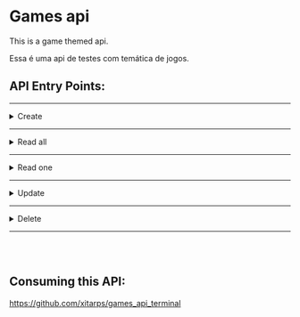 # Games api

This is a game themed api.

Essa é uma api de testes com temática de jogos.


## API Entry Points:
<hr>

<details>
  <summary>
   Create
  </summary>

[![Generic badge](https://img.shields.io/badge/Request-POST-gree.svg)]('#')

```
https://x-games-api.herokuapp.com/api/v1/games/
```

[![Ask Me Anything !](https://img.shields.io/badge/Body/json-1abc9c.svg)](https://GitHub.com/Naereen/ama)

```json
{
    "game": {
        "name": "Bf5",
        "genre": "fps"
    }
}
```

[![Ask Me Anything !](https://img.shields.io/badge/Response-ok-1abc9c.svg)](https://GitHub.com/Naereen/ama)
```json
{
    "id": 7,
    "name": "Bf5",
    "genre": "fps",
    "created_at": "2021-08-26T02:08:45.920Z",
    "updated_at": "2021-08-26T02:08:45.920Z"
}
```
</details>
<hr>

<details>
  <summary>
    Read all
  </summary>


[![Generic badge](https://img.shields.io/badge/Request-GET-blue.svg)](https://shields.io/)

```
https://x-games-api.herokuapp.com/api/v1/games
```

[![Ask Me Anything !](https://img.shields.io/badge/Response-ok-1abc9c.svg)](https://GitHub.com/Naereen/ama)



```json
{
    "data": {
        "games": [
            {
                "id": 4,
                "name": "portal",
                "genre": "puzzle",
                "created_at": "2021-08-26T00:49:21.296Z",
                "updated_at": "2021-08-26T00:49:21.296Z"
            },
            {
                "id": 6,
                "name": "Cs1.6",
                "genre": "fps",
                "created_at": "2021-08-26T00:51:19.409Z",
                "updated_at": "2021-08-26T00:51:19.409Z"
            }
        ]
    }
}
```
</details>
<hr>



<details>
  <summary>
   Read one
  </summary>

[![Generic badge](https://img.shields.io/badge/Request-GET-blue.svg)](https://shields.io/)

```
https://x-games-api.herokuapp.com/api/v1/games/:id
```

[![Ask Me Anything !](https://img.shields.io/badge/Response-ok-1abc9c.svg)](https://GitHub.com/Naereen/ama)



```json
{
    "id": 4,
    "name": "portal",
    "genre": "puzzle",
    "created_at": "2021-08-26T00:49:21.296Z",
    "updated_at": "2021-08-26T00:49:21.296Z"
}
```

</details>

<hr>

<details>
  <summary>
    Update
  </summary>

[![Generic badge](https://img.shields.io/badge/Request-PATCH-yellow.svg)](https://shields.io/)

```
https://x-games-api.herokuapp.com/api/v1/games/:id
```

[![Ask Me Anything !](https://img.shields.io/badge/Body/json-1abc9c.svg)](https://GitHub.com/Naereen/ama)

```json
{
    "game": {
        "name": "nome jogo alterado",
        "genre": "genero do jogo alterado"
    }
}
```

[![Ask Me Anything !](https://img.shields.io/badge/Response-ok-1abc9c.svg)](https://GitHub.com/Naereen/ama)
```json
{
    "name": "nome jogo alterado",
    "genre": "genero do jogo alterado",
    "id": 8,
    "created_at": "2021-08-26T02:19:21.181Z",
    "updated_at": "2021-08-26T02:19:40.302Z"
}
```
</details>
<hr>


<details>
  <summary>
    Delete
  </summary>


[![Generic badge](https://img.shields.io/badge/Request-DELETE-red.svg)](https://shields.io/)

```
https://x-games-api.herokuapp.com/api/v1/games/:id
```


[![Ask Me Anything !](https://img.shields.io/badge/Response-ok-1abc9c.svg)](https://GitHub.com/Naereen/ama)
```json
{
    "message": "excluido com sucesso"
}
```
</details>
<hr>
<br>
<br>

## Consuming this API:

https://github.com/xitarps/games_api_terminal